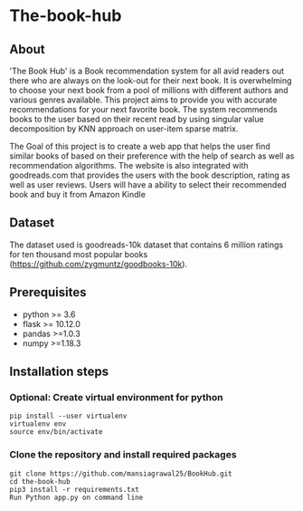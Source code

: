 # The-book-hub

## About

'The Book Hub' is a Book recommendation system for all avid readers out there who are always on the look-out for their next book. It is overwhelming to choose your next book from a pool of millions with different authors and various genres available. This project aims to provide you with accurate recommendations for your next favorite book. The system recommends books to the user based on their recent read by using singular value decomposition by KNN approach on user-item sparse matrix.

The Goal of this project is to create a web app that helps the user find similar books of based on their preference with the help of search as well as recommendation algorithms. The website is also integrated with goodreads.com that provides the users with the book description, rating as well as user reviews. Users will have a ability to select their recommended book and buy it from Amazon Kindle

## Dataset

The dataset used is goodreads-10k dataset that contains 6 million ratings for ten thousand most popular books (https://github.com/zygmuntz/goodbooks-10k).

## Prerequisites

- python >= 3.6
- flask >= 10.12.0
- pandas >=1.0.3
- numpy >=1.18.3

## Installation steps

### Optional: Create virtual environment for python

```
pip install --user virtualenv
virtualenv env
source env/bin/activate
```

### Clone the repository and install required packages

```
git clone https://github.com/mansiagrawal25/BookHub.git
cd the-book-hub
pip3 install -r requirements.txt
Run Python app.py on command line
```
